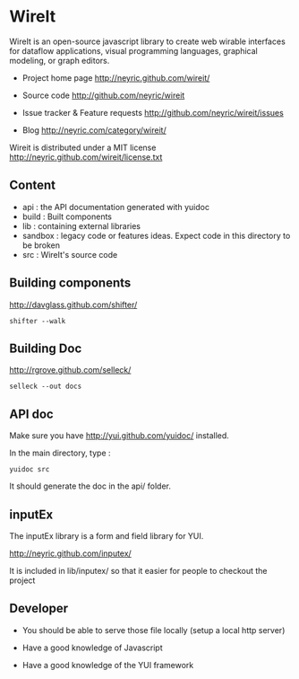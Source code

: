 # WireIt

WireIt is an open-source javascript library to create web wirable interfaces for dataflow applications, visual programming languages, graphical modeling, or graph editors.

 * Project home page
   <http://neyric.github.com/wireit/>
    
 * Source code
   <http://github.com/neyric/wireit>

 * Issue tracker & Feature requests
 <http://github.com/neyric/wireit/issues>

 * Blog
   <http://neyric.com/category/wireit/>

Wireit is distributed under a MIT license
<http://neyric.github.com/wireit/license.txt>

## Content

 * api : the API documentation generated with yuidoc
 * build : Built components
 * lib : containing external libraries
 * sandbox : legacy code or features ideas. Expect code in this directory to be broken
 * src : WireIt's source code


## Building components

http://davglass.github.com/shifter/

    shifter --walk

## Building Doc

http://rgrove.github.com/selleck/

    selleck --out docs

## API doc

Make sure you have <http://yui.github.com/yuidoc/> installed.

In the main directory, type :

    yuidoc src

It should generate the doc in the api/ folder.  

## inputEx

The inputEx library is a form and field library for YUI.

http://neyric.github.com/inputex/

It is included in lib/inputex/ so that it easier for people to checkout the project

## Developer

* You should be able to serve those file locally (setup a local http server)

* Have a good knowledge of Javascript

* Have a good knowledge of the YUI framework


